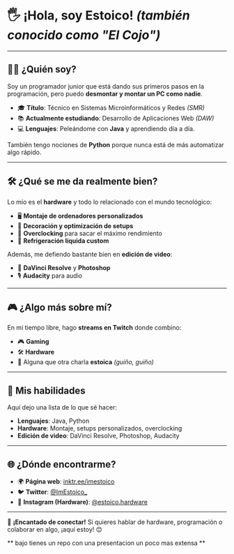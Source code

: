 # 🖐️ **¡Hola, soy Estoico!** *(también conocido como "El Cojo")*  

---

## 👨‍💻 **¿Quién soy?**  
Soy un programador junior que está dando sus primeros pasos en la programación, pero puedo **desmontar y montar un PC como nadie**.  

- 🎓 **Título**: Técnico en Sistemas Microinformáticos y Redes *(SMR)*  
- 📚 **Actualmente estudiando**: Desarrollo de Aplicaciones Web *(DAW)*  
- 💻 **Lenguajes**: Peleándome con **Java** y aprendiendo día a día.  

También tengo nociones de **Python** porque nunca está de más automatizar algo rápido.  

---

## 🛠️ **¿Qué se me da realmente bien?**  
Lo mío es el **hardware** y todo lo relacionado con el mundo tecnológico:  
- 🖥️ **Montaje de ordenadores personalizados**  
- 🌟 **Decoración y optimización de setups**  
- 🚀 **Overclocking** para sacar el máximo rendimiento  
- 🧊 **Refrigeración líquida custom**  

Además, me defiendo bastante bien en **edición de video**:  
- 🎥 **DaVinci Resolve** y **Photoshop**  
- 🎙️ **Audacity** para audio  

---

## 🎮 **¿Algo más sobre mí?**  
En mi tiempo libre, hago **streams en Twitch** donde combino:  
- 🎮 **Gaming**  
- 🛠️ **Hardware**  
- 💬 Alguna que otra charla **estoica** *(guiño, guiño)*  

---

## 🚀 **Mis habilidades**  
Aquí dejo una lista de lo que sé hacer:  
- **Lenguajes**: Java, Python  
- **Hardware**: Montaje, setups personalizados, overclocking  
- **Edición de video**: DaVinci Resolve, Photoshop, Audacity  

---

## 🌐 **¿Dónde encontrarme?**  
- 🌍 **Página web**: [inktr.ee/imestoico](https://inktr.ee/imestoico)  
- 🐦 **Twitter**: [@ImEstoico\_](https://twitter.com/ImEstoico_)  
- 📸 **Instagram (Hardware)**: [@estoico.hardware](https://instagram.com/estoico.hardware)  

---

🔧 **¡Encantado de conectar!** Si quieres hablar de hardware, programación o colaborar en algo, ¡aquí estoy! 😊 

** bajo tienes un repo con una presentacion un poco mas extensa ** 
